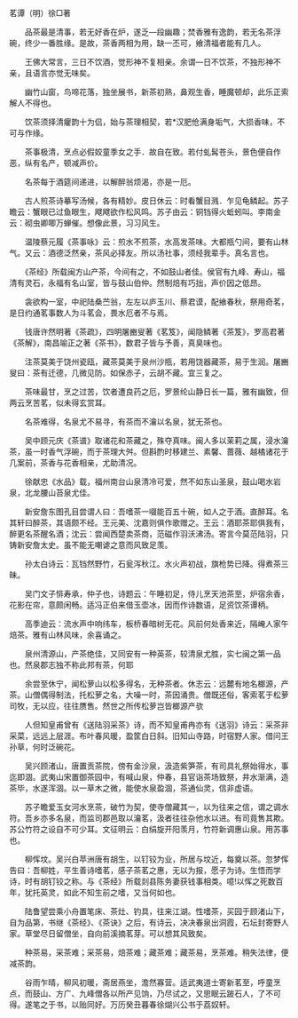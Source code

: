 茗谭（明）徐□著

　　品茶最是清事，若无好香在炉，遂乏—段幽趣；焚香雅有逸韵，若无名茶浮碗，终少一番胜缘。是故，茶香两相为用，缺一丕可，飨清福者能有几人。

　　王佛大常言，三日不饮酒，觉形神不复相亲。余谓—日不饮茶，不独形神不亲，且语言亦觉无味矣。

　　幽竹山窗，鸟啼花落，独坐展书，新茶初熟，鼻观生香，睡魔顿却，此乐正索解人不得也。

　　饮茶须择清癯韵十为侣，始与茶理相契，若*汉肥伧满身垢气，大损香味，不可与作缘。

　　茶事极清，烹点必假姣童季女之手．故自在致。若付虬髯苍头，景色便自作恶，纵有名产，顿减声价。

　　名茶每于酒筵间递进，以解醉翁烦渴，亦是一厄。

　　古人煎茶诗摹写汤候，各有精妙。皮日休云：时看蟹目溅．乍见龟鳞起。苏子瞻云：蟹眼已过鱼眼生，飕飕欲作松风鸣。苏子由云：铜铛得火蚯蚓叫。李南金云：砌虫卿唧万蝉催。想像此景，习习风生。

　　温陵蔡元履《茶事咏》云：煎水不煎茶，水高发茶味。大都瓶勺间，要有山林气。又云：酒德泛然亲，茶风必择友。所以汤社事，须经我辈手。真名言也。

　　《茶经》所载闽方山产茶，今间有之，不如鼓山者佳。侯官有九峰、寿山，福清有灵石，永福有名山室，皆与鼓山伯仲。然制焙有巧拙，声价因之低昂。

　　衾欲构一室，中祀陆桑苎翁，左左以庐玉川、蔡君谟，配飨春秋，祭用奇茗，是日约通茗事数人为斗茗会，畏水厄者不与焉。

　　钱唐许然明著《茶疏》，四明屠豳叟著《茗笈》，闻隐鳞著《茶笈》，罗高君著《茶解》，南昌喻正之著《茶书》，数君子皆与予善，真臭味也。

　　注茶莫美于饶州瓷瓯，藏茶莫美于泉州沙瓶，若用饶器藏茶，易于生润。屠豳叟曰：茶有迁德，几微见防。如保赤子，云胡不藏。宜三复之。

　　茶味最甘，烹之过苦，饮者遭良药之厄，罗景纶山静日长一篇，雅有幽致，但两云烹苦茗，似未得玄赏耳。

　　名茶难得，名泉尤不易寻，有茶而不瀹以名泉，犹无茶也。

　　吴中顾元庆《茶谱》取诸花和茶藏之，殊夺真味。闽人多以茉莉之属，浸水瀹茶，虽一时香气浮碗，而于茶理大舛。但斟酌时移建兰、素馨、蔷薇、越橘诸花于几案前，茶香与花香相亲，尤助清况。

　　徐献忠《水品》载，福州南台山泉清冷可爱，然不如东山圣泉，鼓山喝水岩泉，北龙腰山苔泉尤佳。

　　新安詹东图孔目尝谓人曰：吾嗜茶一啜能百五十碗，如人之于酒。直醉耳。名其轩曰醉茶，其语颇不经。王元美、沈嘉则俱作歌赠之。王云：酒耶茶耶俱我有，醉更名茶醒名酒；沈云：尝闻西楚卖茶商，范磁作羽沃沸汤。寄言今莫范陆羽，只铸新安詹太史。虽不能无嘲谑之意而风致足羡。

　　孙太白诗云：瓦铛然野竹，石瓮泻秋江。水火声初战，旗枪势已降。得煮茶三昧。

　　吴门文子悱寿承，仲子也，诗题云：午睡初足，侍儿烹天池茶至，炉宿余香，花影在帘，意颇闲畅。适冯正伯来借玉壶冰，因而作诗数语，足资饮茶谭柄。

　　高季迪云：流水声中响纬车，板桥春暗树无花。风前何处香来近，隔崦人家午焙茶。雅有山林风味，余喜诵之。

　　泉州清源山，产茶绝佳，又同安有一种英茶，较清泉尤胜，实七闽之第一品也。然泉郡志独不称此邦有茶，何耶

　　余尝至休宁，闻松萝山以松多得名，无种茶者。休志云：远麓有地名榔源，产茶。山僧偶得制法，托松萝之名，大噪一时，茶因涌贵。僧既还俗，客索茗于松萝司牧，无以应，往往赝售。然世之所传松萝岂皆榔源产欤

　　人但知皇甫曾有《送陆羽采茶》诗，而不知皇甫冉亦有《送羽》诗云：采茶非采菜，远远上层涯。布叶春风暖，盈筐白日斜。旧知山寺路，时宿野人家。借问王孙草，何时泛碗花。

　　吴兴顾渚山，唐置贡茶院，傍有金沙泉，汲造紫笋茶，有司具礼祭始得水，事迄即涸。武夷山宋置御茶园中，有喊山泉，仲春，县官诣茶场致祭，井水渐满，造茶毕，水遂浑涸。以一草木之微，能使水泉盈涸，茶通仙灵，信非虚语。

　　苏子瞻爱玉女河水烹茶，破竹为契，使寺僧藏其一，以为往来之信，谓之调水符。吾乡亦多名泉，而监司郡邑取以瀹茗，汲者往往杂他水以进。有司竟售其欺。苏公竹符之设自不可少耳。文征明云：白绢旋开阳羡月，竹符新调惠山泉。用苏事也。

　　柳恽坟。吴兴白苹洲唐有胡生，以钉铰为业，所居与坟近，每奠以茶。忽梦恽告曰：吾柳姓，平生善诗嗜茗，感子茶茗之惠，无以为报，愿子为诗。生悟而学诗，时有胡钉铰之称。与《茶经》所载剡县陈务妻获钱事相类。噫!以恽之死数百年，犹托英灵，如此不知生前之嗜，又当何如也。

　　陆鲁望尝乘小舟置笔床、茶灶、钓具，往来江湖。性嗜茶，买园于顾渚山下，自为品第，书继《茶经》、《茶诀》之后，有诗云，决决春泉出洞霞，石坛封寄野人家。草堂尽日留僧坐，自向前溪摘茗芽。可以想其风致矣。

　　种茶易，采茶难；采茶易，焙茶难；藏茶难；藏茶易，烹茶难。稍失法律，便减茶韵。

　　谷雨乍晴，柳风初暖，斋居燕坐，澹然寡营。适武夷道士寄新茗至，呼童烹点，而鼓山、方广、九峰僧各以所产见饷，乃尽试之，又思眠云跛石人，了不可得。遂笔之于书，以贻同好。万历癸丑暮春徐煳兴公书于荔奴轩。

